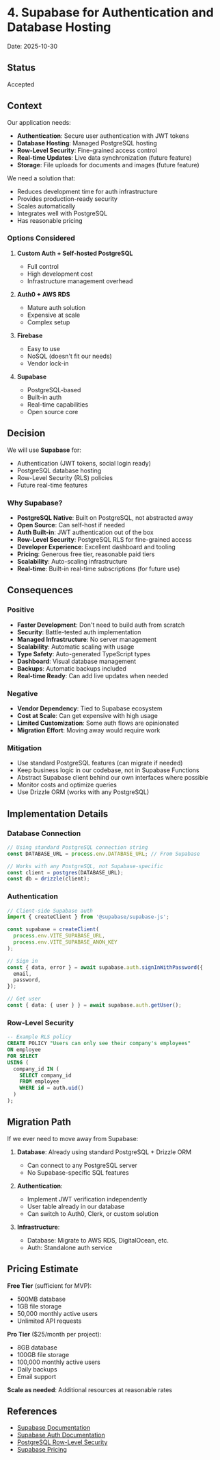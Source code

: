 # 4. Supabase for Authentication and Database Hosting

Date: 2025-10-30

## Status

Accepted

## Context

Our application needs:
- **Authentication**: Secure user authentication with JWT tokens
- **Database Hosting**: Managed PostgreSQL hosting
- **Row-Level Security**: Fine-grained access control
- **Real-time Updates**: Live data synchronization (future feature)
- **Storage**: File uploads for documents and images (future feature)

We need a solution that:
- Reduces development time for auth infrastructure
- Provides production-ready security
- Scales automatically
- Integrates well with PostgreSQL
- Has reasonable pricing

### Options Considered

1. **Custom Auth + Self-hosted PostgreSQL**
   - Full control
   - High development cost
   - Infrastructure management overhead
   
2. **Auth0 + AWS RDS**
   - Mature auth solution
   - Expensive at scale
   - Complex setup
   
3. **Firebase**
   - Easy to use
   - NoSQL (doesn't fit our needs)
   - Vendor lock-in
   
4. **Supabase**
   - PostgreSQL-based
   - Built-in auth
   - Real-time capabilities
   - Open source core

## Decision

We will use **Supabase** for:
- Authentication (JWT tokens, social login ready)
- PostgreSQL database hosting
- Row-Level Security (RLS) policies
- Future real-time features

### Why Supabase?

- **PostgreSQL Native**: Built on PostgreSQL, not abstracted away
- **Open Source**: Can self-host if needed
- **Auth Built-in**: JWT authentication out of the box
- **Row-Level Security**: PostgreSQL RLS for fine-grained access
- **Developer Experience**: Excellent dashboard and tooling
- **Pricing**: Generous free tier, reasonable paid tiers
- **Scalability**: Auto-scaling infrastructure
- **Real-time**: Built-in real-time subscriptions (for future use)

## Consequences

### Positive

- **Faster Development**: Don't need to build auth from scratch
- **Security**: Battle-tested auth implementation
- **Managed Infrastructure**: No server management
- **Scalability**: Automatic scaling with usage
- **Type Safety**: Auto-generated TypeScript types
- **Dashboard**: Visual database management
- **Backups**: Automatic backups included
- **Real-time Ready**: Can add live updates when needed

### Negative

- **Vendor Dependency**: Tied to Supabase ecosystem
- **Cost at Scale**: Can get expensive with high usage
- **Limited Customization**: Some auth flows are opinionated
- **Migration Effort**: Moving away would require work

### Mitigation

- Use standard PostgreSQL features (can migrate if needed)
- Keep business logic in our codebase, not in Supabase Functions
- Abstract Supabase client behind our own interfaces where possible
- Monitor costs and optimize queries
- Use Drizzle ORM (works with any PostgreSQL)

## Implementation Details

### Database Connection

```typescript
// Using standard PostgreSQL connection string
const DATABASE_URL = process.env.DATABASE_URL; // From Supabase

// Works with any PostgreSQL, not Supabase-specific
const client = postgres(DATABASE_URL);
const db = drizzle(client);
```

### Authentication

```typescript
// Client-side Supabase auth
import { createClient } from '@supabase/supabase-js';

const supabase = createClient(
  process.env.VITE_SUPABASE_URL,
  process.env.VITE_SUPABASE_ANON_KEY
);

// Sign in
const { data, error } = await supabase.auth.signInWithPassword({
  email,
  password,
});

// Get user
const { data: { user } } = await supabase.auth.getUser();
```

### Row-Level Security

```sql
-- Example RLS policy
CREATE POLICY "Users can only see their company's employees"
ON employee
FOR SELECT
USING (
  company_id IN (
    SELECT company_id
    FROM employee
    WHERE id = auth.uid()
  )
);
```

## Migration Path

If we ever need to move away from Supabase:

1. **Database**: Already using standard PostgreSQL + Drizzle ORM
   - Can connect to any PostgreSQL server
   - No Supabase-specific SQL features
   
2. **Authentication**: 
   - Implement JWT verification independently
   - User table already in our database
   - Can switch to Auth0, Clerk, or custom solution
   
3. **Infrastructure**:
   - Database: Migrate to AWS RDS, DigitalOcean, etc.
   - Auth: Standalone auth service

## Pricing Estimate

**Free Tier** (sufficient for MVP):
- 500MB database
- 1GB file storage
- 50,000 monthly active users
- Unlimited API requests

**Pro Tier** ($25/month per project):
- 8GB database
- 100GB file storage
- 100,000 monthly active users
- Daily backups
- Email support

**Scale as needed**: Additional resources at reasonable rates

## References

- [Supabase Documentation](https://supabase.com/docs)
- [Supabase Auth Documentation](https://supabase.com/docs/guides/auth)
- [PostgreSQL Row-Level Security](https://www.postgresql.org/docs/current/ddl-rowsecurity.html)
- [Supabase Pricing](https://supabase.com/pricing)





